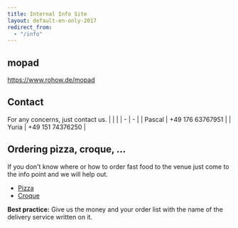 ```yaml
---
title: Internal Info Site
layout: default-en-only-2017
redirect_from:
  - "/info"
---
```


## mopad

<https://www.rohow.de/mopad>

## Contact

For any concerns, just contact us.
|   |   |
| - | - |
| Pascal | +49 176 63767951 |
| Yuria |  +49 151 74376250 |

## Ordering pizza, croque, ...

If you don't know where or how to order fast food to the venue just come to the
info point and we will help out.  

* [Pizza](https://www.pizzamax.de/)
* [Croque](http://www.lieferprofi.de/shops/croquemaster/common/03_speisen-uebersicht.php)

**Best practice:** Give us the money and your order list with the name of the delivery
service written on it.
